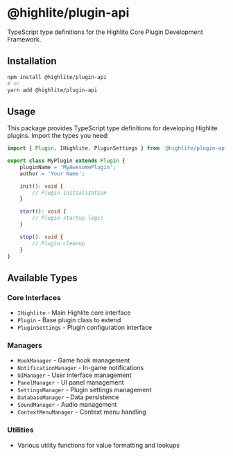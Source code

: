 # @highlite/plugin-api

TypeScript type definitions for the Highlite Core Plugin Development Framework.

## Installation

```bash
npm install @highlite/plugin-api
# or
yarn add @highlite/plugin-api
```

## Usage

This package provides TypeScript type definitions for developing Highlite plugins. Import the types you need:

```typescript
import { Plugin, IHighlite, PluginSettings } from '@highlite/plugin-api';

export class MyPlugin extends Plugin {
    pluginName = 'MyAwesomePlugin';
    author = 'Your Name';

    init(): void {
        // Plugin initialization
    }

    start(): void {
        // Plugin startup logic
    }

    stop(): void {
        // Plugin cleanup
    }
}
```

## Available Types

### Core Interfaces
- `IHighlite` - Main Highlite core interface
- `Plugin` - Base plugin class to extend
- `PluginSettings` - Plugin configuration interface

### Managers
- `HookManager` - Game hook management
- `NotificationManager` - In-game notifications
- `UIManager` - User interface management
- `PanelManager` - UI panel management
- `SettingsManager` - Plugin settings management
- `DatabaseManager` - Data persistence
- `SoundManager` - Audio management
- `ContextMenuManager` - Context menu handling

### Utilities
- Various utility functions for value formatting and lookups
